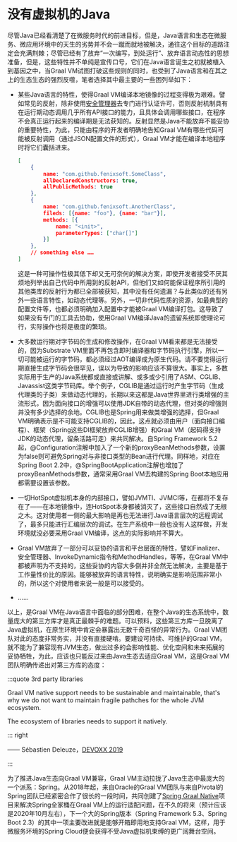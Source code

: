 # 没有虚拟机的Java

尽管Java已经看清楚了在微服务时代的前进目标，但是，Java语言和生态在微服务、微应用环境中的天生的劣势并不会一蹴而就地被解决，通往这个目标的道路注定会充满荆棘；尽管已经有了放弃“一次编写，到处运行”、放弃语言动态性的思想准备，但是，这些特性并不单纯是宣传口号，它们在Java语言诞生之初就被植入到基因之中，当Graal VM试图打破这些规则的同时，也受到了Java语言和在其之上的生态生态的强烈反噬，笔者选择其中最主要的一些困列举如下：

- 某些Java语言的特性，使得Graal VM编译本地镜像的过程变得极为艰难。譬如常见的反射，除非使用[安全管理器](/architect-perspective/general-architecture/system-security/authentication.html)去专门进行认证许可，否则反射机制具有在运行期动态调用几乎所有API接口的能力，且具体会调用哪些接口，在程序不会真正运行起来的编译期是无法获知的。反射显然是Java不能放弃不能妥协的重要特性，为此，只能由程序的开发者明确地告知Graal VM有哪些代码可能被反射调用（通过JSON配置文件的形式），Graal VM才能在编译本地程序时将它们囊括进来。

  ```json
  [
      {
          name: "com.github.fenixsoft.SomeClass",
          allDeclaredConstructors: true,
          allPublicMethods: true
      },
      {
          name: "com.github.fenixsoft.AnotherClass",
          fileds: [{name: "foo"}, {name: "bar"}],
          methods: [{
              name: "<init>",
              parameterTypes: ["char[]"]
          }]
      },
      // something else ……
  ]
  ```

  这是一种可操作性极其低下却又无可奈何的解决方案，即使开发者接受不厌其烦地列举出自己代码中所用到的反射API，但他们又如何能保证程序所引用的其他类库的反射行为都已全部被获知，其中没有任何遗漏？与此类似的还有另外一些语言特性，如动态代理等。另外，一切非代码性质的资源，如最典型的配置文件等，也都必须明确加入配置中才能被Graal VM编译打包。这导致了如果没有专门的工具去协助，使用Graal VM编译Java的遗留系统即使理论可行，实际操作也将是极度的繁琐。

- 大多数运行期对字节码的生成和修改操作，在Graal VM看来都是无法接受的，因为Substrate VM里面不再包含即时编译器和字节码执行引擎，所以一切可能被运行的字节码，都必须经过AOT编译成为原生代码。请不要觉得运行期直接生成字节码会很罕见，误以为导致的影响应该不算很大。事实上，多数实际用于生产的Java系统都或直接或讲解、或多或少引用了ASM、CGLIB、Javassist这类字节码库。举个例子，CGLIB是通过运行时产生字节码（生成代理类的子类）来做动态代理的，长期以来这都是Java世界里进行类增强的主流形式，因为面向接口的增强可以使用JDK自带的动态代理，但对类的增强则并没有多少选择的余地。CGLIB也是Spring用来做类增强的选择，但Graal VM明确表示是不可能支持CGLIB的，因此，这点就必须由用户（面向接口编程）、框架（Spring这些DI框架放弃CGLIB增强）和Graal VM（起码得支持JDK的动态代理，留条活路可走）来共同解决。自Spring Framework 5.2起，@Configuration注解中加入了一个新的proxyBeanMethods参数，设置为false则可避免Spring对与非接口类型的Bean进行代理。同样地，对应在Spring Boot 2.2中，@SpringBootApplication注解也增加了proxyBeanMethods参数，通常采用Graal VM去构建的Spring Boot本地应用都需要设置该参数。

- 一切HotSpot虚拟机本身的内部接口，譬如JVMTI、JVMCI等，在都将不复存在了——在本地镜像中，连HotSpot本身都被消灭了，这些接口自然成了无根之木。这对使用者一侧的最大影响是再也无法进行Java语言层次的远程调试了，最多只能进行汇编层次的调试。在生产系统中一般也没有人这样做，开发环境就没必要采用Graal VM编译，这点的实际影响并不算大。

- Graal VM放弃了一部分可以妥协的语言和平台层面的特性，譬如Finalizer、安全管理器、InvokeDynamic指令和MethodHandles，等等，在Graal VM中都被声明为不支持的，这些妥协的内容大多倒并非全然无法解决，主要是基于工作量性价比的原因。能够被放弃的语言特性，说明确实是影响范围非常小的，所以这个对使用者来说一般是可以接受的。

- ……

以上，是Graal VM在Java语言中面临的部分困难，在整个Java的生态系统中，数量庞大的第三方库才是真正最棘手的难题。可以预料，这些第三方库一旦脱离了Java虚拟机，在原生环境中肯定会暴露出无数千奇百怪的异常行为。Graal VM团队对此的态度非常务实，并没有直接硬啃。要建设可持续、可维护的Graal VM，就不能为了兼容现有JVM生态，做出过多的会影响性能、优化空间和未来拓展的妥协牺牲，为此，应该也只能反过来由Java生态去适应Graal VM，这是Graal VM团队明确传递出对第三方库的态度：

:::quote 3rd party libraries

Graal VM native support needs to be sustainable and maintainable, that's why we do not want to maintain fragile pathches for the whole JVM ecosystem.

The ecosystem of libraries needs to support it natively.

::: right

—— Sébastien Deleuze，[DEVOXX 2019](https://www.youtube.com/watch?v=3eoAxphAUIg)

:::

为了推进Java生态向Graal VM兼容，Graal VM主动拉拢了Java生态中最庞大的一个派系：Spring。从2018年起，来自Oracle的Graal VM团队与来自Pivotal的Spring团队已经紧密合作了很长的一段时间，共同创建了[Spring Graal Native](https://github.com/spring-projects-experimental/spring-graal-native)项目来解决Spring全家桶在Graal VM上的运行适配问题，在不久的将来（预计应该是2020年10月左右），下一个大的Spring版本（Spring Framework 5.3、Spring Boot 2.3）的其中一项主要改进就是能够开箱即用地支持Graal VM，这样，用于微服务环境的Spring Cloud便会获得不受Java虚拟机束缚的更广阔舞台空间。